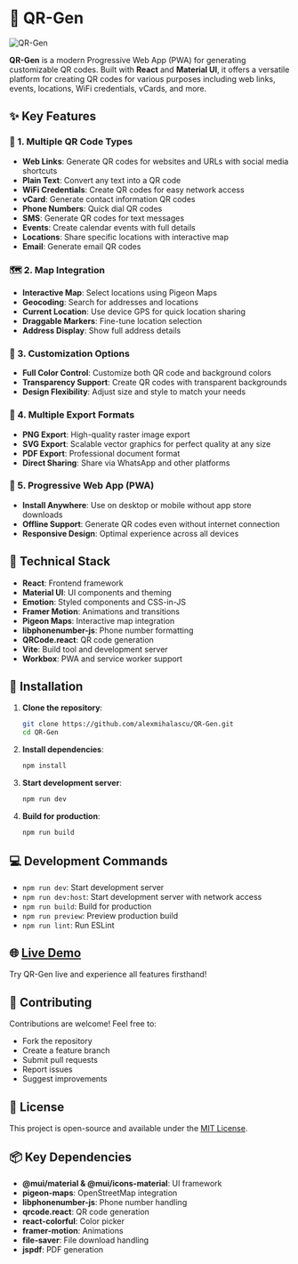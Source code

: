 # 🎨 QR-Gen
![QR-Gen](https://i.ibb.co/RTJQ7Hm/android-chrome-192x192.png)

**QR-Gen** is a modern Progressive Web App (PWA) for generating customizable QR codes. Built with **React** and **Material UI**, it offers a versatile platform for creating QR codes for various purposes including web links, events, locations, WiFi credentials, vCards, and more.

## ✨ Key Features

### 🎯 1. Multiple QR Code Types
- **Web Links**: Generate QR codes for websites and URLs with social media shortcuts
- **Plain Text**: Convert any text into a QR code
- **WiFi Credentials**: Create QR codes for easy network access
- **vCard**: Generate contact information QR codes
- **Phone Numbers**: Quick dial QR codes
- **SMS**: Generate QR codes for text messages
- **Events**: Create calendar events with full details
- **Locations**: Share specific locations with interactive map
- **Email**: Generate email QR codes

### 🗺️ 2. Map Integration
- **Interactive Map**: Select locations using Pigeon Maps
- **Geocoding**: Search for addresses and locations
- **Current Location**: Use device GPS for quick location sharing
- **Draggable Markers**: Fine-tune location selection
- **Address Display**: Show full address details

### 🎨 3. Customization Options
- **Full Color Control**: Customize both QR code and background colors
- **Transparency Support**: Create QR codes with transparent backgrounds
- **Design Flexibility**: Adjust size and style to match your needs

### 💾 4. Multiple Export Formats
- **PNG Export**: High-quality raster image export
- **SVG Export**: Scalable vector graphics for perfect quality at any size
- **PDF Export**: Professional document format
- **Direct Sharing**: Share via WhatsApp and other platforms

### 📱 5. Progressive Web App (PWA)
- **Install Anywhere**: Use on desktop or mobile without app store downloads
- **Offline Support**: Generate QR codes even without internet connection
- **Responsive Design**: Optimal experience across all devices

## 🔧 Technical Stack
- **React**: Frontend framework
- **Material UI**: UI components and theming
- **Emotion**: Styled components and CSS-in-JS
- **Framer Motion**: Animations and transitions
- **Pigeon Maps**: Interactive map integration
- **libphonenumber-js**: Phone number formatting
- **QRCode.react**: QR code generation
- **Vite**: Build tool and development server
- **Workbox**: PWA and service worker support

## 🚀 Installation

1. **Clone the repository**:
   ```bash
   git clone https://github.com/alexmihalascu/QR-Gen.git
   cd QR-Gen
   ```

2. **Install dependencies**:
   ```bash
   npm install
   ```

3. **Start development server**:
   ```bash
   npm run dev
   ```

4. **Build for production**:
   ```bash
   npm run build
   ```

## 💻 Development Commands
- `npm run dev`: Start development server
- `npm run dev:host`: Start development server with network access
- `npm run build`: Build for production
- `npm run preview`: Preview production build
- `npm run lint`: Run ESLint

## 🌐 [Live Demo](https://qr-gen-eosin-rho.vercel.app/)
Try QR-Gen live and experience all features firsthand!

## 🤝 Contributing
Contributions are welcome! Feel free to:
- Fork the repository
- Create a feature branch
- Submit pull requests
- Report issues
- Suggest improvements

## 📄 License
This project is open-source and available under the [MIT License](LICENSE).

## 📦 Key Dependencies
- **@mui/material & @mui/icons-material**: UI framework
- **pigeon-maps**: OpenStreetMap integration
- **libphonenumber-js**: Phone number handling
- **qrcode.react**: QR code generation
- **react-colorful**: Color picker
- **framer-motion**: Animations
- **file-saver**: File download handling
- **jspdf**: PDF generation
